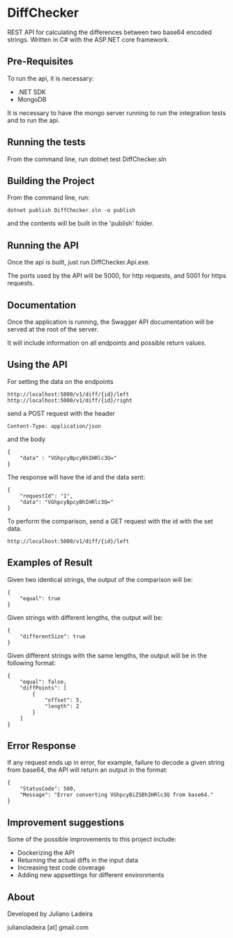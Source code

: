 # DiffChecker

REST API for calculating the differences between two base64 encoded strings. Written in C# with the ASP.NET core framework.

## Pre-Requisites

To run the api, it is necessary:

- .NET SDK
- MongoDB

It is necessary to have the mongo server running to run the integration tests and to run the api.

## Running the tests

From the command line, run dotnet test DiffChecker.sln

## Building the Project

From the command line, run:

```
dotnet publish DiffChecker.sln -o publish
```

and the contents will be built in the 'publish' folder.

## Running the API

Once the api is built, just run DiffChecker.Api.exe.

The ports used by the API will be 5000, for http requests, and 5001 for https requests.

## Documentation

Once the application is running, the Swagger API documentation will be served at the root of the server.

It will include information on all endpoints and possible return values.

## Using the API

For setting the data on the endpoints

```
http://localhost:5000/v1/diff/{id}/left
http://localhost:5000/v1/diff/{id}/right
```

send a POST request with the header

```
Content-Type: application/json
```

and the body

```
{
	"data" : "VGhpcyBpcyBhIHRlc3Q="
}
```

The response will have the id and the data sent:

```
{
    "requestId": "1",
    "data": "VGhpcyBpcyBhIHRlc3Q="
}
```

To perform the comparison, send a GET request with the id with the set data.

```
http://localhost:5000/v1/diff/{id}/left
```

## Examples of Result

Given two identical strings, the output of the comparison will be:

```
{
    "equal": true
}
```

Given strings with different lengths, the output will be:

```
{
    "differentSize": true
}
```

Given different strings with the same lengths, the output will be in the following format:

```
{
    "equal": false,
    "diffPoints": [
        {
            "offset": 5,
            "length": 2
        }
    ]
}
```

## Error Response

If any request ends up in error, for example, failure to decode a given string from base64, the API will return an output in the format:

```
{
    "StatusCode": 500,
    "Message": "Error converting VGhpcyBiZSBhIHRlc3Q from base64."
}
```

## Improvement suggestions

Some of the possible improvements to this project include:

- Dockerizing the API
- Returning the actual diffs in the input data
- Increasing test code coverage
- Adding new appsettings for different environments

## About

Developed by Juliano Ladeira

julianoladeira [at] gmail.com




